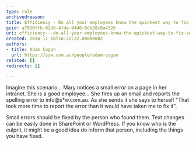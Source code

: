 ```yaml
---
type: rule
archivedreason: 
title: Efficiency - Do all your employees know the quickest way to fix small web errors?
guid: a7910ffb-82d6-4fde-94d6-0db28c8a4526
uri: efficiency---do-all-your-employees-know-the-quickest-way-to-fix-small-web-errors
created: 2016-11-16T16:22:22.0000000Z
authors:
- title: Adam Cogan
  url: https://ssw.com.au/people/adam-cogan
related: []
redirects: []

---
```


Imagine this scenario... Mary notices a small error on a page in her intranet. She is a good employee... She fires up an email and reports the spelling error to info@s\*w.com.au. As she sends it she says to herself "That took more time to report the error than it would have taken me to fix it".

<!--endintro-->

Small errors should be fixed by the person who found them. Text changes can be easily done in SharePoint or WordPress. If you know who is the culprit, it might be a good idea do inform that person, including the things you have fixed.
